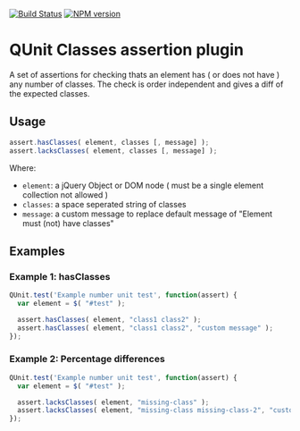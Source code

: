 [![Build Status](https://travis-ci.org/arschmitz/qunit-assert-classes.png)](https://travis-ci.org/arschmitz/qunit-assert-classes) [![NPM version](https://badge.fury.io/js/qunit-assert-classes.png)](https://www.npmjs.com/package/qunit-assert-classes)


# QUnit Classes assertion plugin

A set of assertions for checking thats an element has ( or does not have ) any number of classes. The check is order independent and gives a diff of the expected classes.

## Usage

```js
assert.hasClasses( element, classes [, message] );
assert.lacksClasses( element, classes [, message] );
```

Where:
 - `element`: a jQuery Object or DOM node ( must be a single element collection not allowed )
 - `classes`: a space seperated string of classes
 - `message`: a custom message to replace default message of "Element must (not) have classes"

## Examples

### Example 1: hasClasses
```js
QUnit.test('Example number unit test', function(assert) {
  var element = $( "#test" );

  assert.hasClasses( element, "class1 class2" );
  assert.hasClasses( element, "class1 class2", "custom message" );
});
```

### Example 2: Percentage differences
```js
QUnit.test('Example number unit test', function(assert) {
  var element = $( "#test" );

  assert.lacksClasses( element, "missing-class" );
  assert.lacksClasses( element, "missing-class missing-class-2", "custom message" );
});
